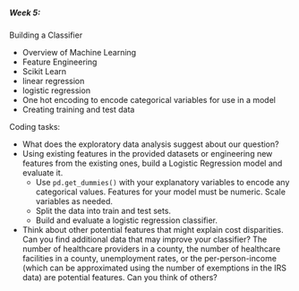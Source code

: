 ##### Week 5:
Building a Classifier
- Overview of Machine Learning
- Feature Engineering
- Scikit Learn
 - linear regression
 - logistic regression
- One hot encoding to encode categorical variables for use in a model
- Creating training and test data

Coding tasks:
 - What does the exploratory data analysis suggest about our question?
 - Using existing features in the provided datasets or engineering new features from the existing ones, build a Logistic Regression model and evaluate it.
    - Use `pd.get_dummies()` with your explanatory variables to encode any categorical values. Features for your model must be numeric. Scale variables as needed.
     - Split the data into train and test sets.
    - Build and evaluate a logistic regression classifier.
 - Think about other potential features that might explain cost disparities. Can you find additional data that may improve your classifier? The number of healthcare providers in a county, the number of healthcare facilities in a county, unemployment rates, or the per-person-income (which can be approximated using the number of exemptions in the IRS data) are potential features. Can you think of others?
 

    
